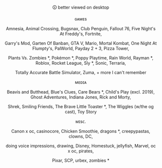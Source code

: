 <div align="center">

🛈 better viewed on desktop

ɢᴀᴍᴇs

Amnesia, Animal Crossing, Bugsnax, Club Penguin, Fallout 76, Five Night's At Freddy's, Fortnite,

Garry's Mod, Garten Of Banban, GTA V, Mario, Mortal Kombat, One Night At Flumpty's, PalWorld, Payday 2 + 3, Pizza Tower,

Plants Vs. Zombies *, Pokémon *, Poppy Playtime, Rain World, Rayman *, Roblox, Rocket League, Sly *, Sonic, Terraria, 

Totally Accurate Battle Simulator, Zuma, + more I can't remember

ᴍᴇᴅɪᴀ

Beavis and Butthead, Blue's Clues, Care Bears *, Child's Play (excl. 2019), Ghost Adventures, Indiana Jones, Rick and Morty,

Shrek, Smiling Friends, The Brave Little Toaster *, The Wiggles (w/the og cast), Toy Story

ᴍɪsᴄ.

Canon x oc, casinocore, Chicken Smoothie, dragons *, creepypastas, clowns, DC,

doing voice impressions, drawing, Disney, Homestuck, jellyfish, Marvel, oc x oc, pirates,

Pixar, SCP, urbex, zombies *
